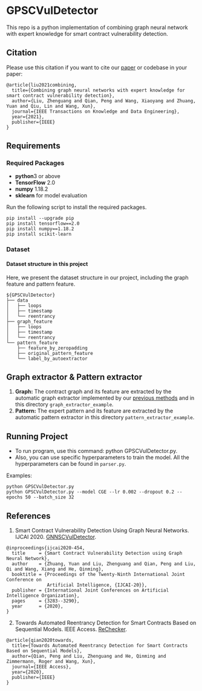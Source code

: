 # GPSCVulDetector

This repo is a python implementation of combining graph neural network with expert knowledge for smart contract vulnerability detection. 

## Citation
Please use this citation if you want to cite our [paper](https://ieeexplore.ieee.org/abstract/document/9477066/) or codebase in your paper:
```
@article{liu2021combining,
  title={Combining graph neural networks with expert knowledge for smart contract vulnerability detection},
  author={Liu, Zhenguang and Qian, Peng and Wang, Xiaoyang and Zhuang, Yuan and Qiu, Lin and Wang, Xun},
  journal={IEEE Transactions on Knowledge and Data Engineering},
  year={2021},
  publisher={IEEE}
}
``` 

## Requirements

### Required Packages
* **python**3 or above
* **TensorFlow** 2.0
* **numpy** 1.18.2
* **sklearn** for model evaluation

Run the following script to install the required packages.
```shell
pip install --upgrade pip
pip install tensorflow==2.0
pip install numpy==1.18.2
pip install scikit-learn
```

### Dataset
#### Dataset structure in this project
Here, we present the dataset structure in our project, including the graph feature and pattern feature.

```shell
${GPSCVulDetector}
├── data
│   ├── loops
│   ├── timestamp
│   └── reentrancy
├── graph_feature
│   ├── loops
│   ├── timestamp
│   └── reentrancy
└── pattern_feature
    ├── feature_by_zeropadding
    ├── original_pattern_feature
    └── label_by_autoextractor
```

## Graph extractor & Pattern extractor
1. **Graph:** The contract graph and its feature are extracted by the automatic graph extractor 
implemented by our [previous methods](https://github.com/Messi-Q/GNNSCVulDetector) and in this directory `graph_extractor_example`.
2. **Pattern:** The expert pattern and its feature are extracted by the automatic pattern extractor in this directory `pattern_extractor_example`.  


## Running Project
* To run program, use this command: python GPSCVulDetector.py.
* Also, you can use specific hyperparameters to train the model. All the hyperparameters can be found in `parser.py`.

Examples:
```shell
python GPSCVulDetector.py
python GPSCVulDetector.py --model CGE --lr 0.002 --dropout 0.2 --epochs 50 --batch_size 32
```

## References
1. Smart Contract Vulnerability Detection Using Graph Neural Networks. IJCAI 2020. [GNNSCVulDetector](https://github.com/Messi-Q/GNNSCVulDetector).
```
@inproceedings{ijcai2020-454,
  title     = {Smart Contract Vulnerability Detection using Graph Neural Network},
  author    = {Zhuang, Yuan and Liu, Zhenguang and Qian, Peng and Liu, Qi and Wang, Xiang and He, Qinming},
  booktitle = {Proceedings of the Twenty-Ninth International Joint Conference on
               Artificial Intelligence, {IJCAI-20}},
  publisher = {International Joint Conferences on Artificial Intelligence Organization}, 
  pages     = {3283--3290},
  year      = {2020},
}

```
2. Towards Automated Reentrancy Detection for Smart Contracts Based on Sequential Models. IEEE Access. [ReChecker](https://github.com/Messi-Q/ReChecker).
```
@article{qian2020towards,
  title={Towards Automated Reentrancy Detection for Smart Contracts Based on Sequential Models},
  author={Qian, Peng and Liu, Zhenguang and He, Qinming and Zimmermann, Roger and Wang, Xun},
  journal={IEEE Access},
  year={2020},
  publisher={IEEE}
}
```
